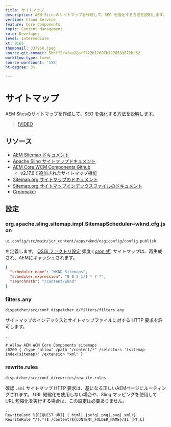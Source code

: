 ```yaml
---
title: サイトマップ
description: AEM Sitesのサイトマップを作成して、SEO を強化する方法を説明します。
version: Cloud Service
feature: Core Components
topic: Content Management
role: Developer
level: Intermediate
kt: 9165
thumbnail: 337960.jpeg
source-git-commit: 5bdff2eafaa28aff722b12607b1278539072be62
workflow-type: tm+mt
source-wordcount: '158'
ht-degree: 3%

---
```



# サイトマップ

AEM Sitesのサイトマップを作成して、SEO を強化する方法を説明します。

>[!VIDEO](https://video.tv.adobe.com/v/337960/?quality=12&learn=on)

## リソース

+ [AEM Sitemap ドキュメント](https://experienceleague.adobe.com/docs/experience-manager-cloud-service/overview/seo-and-url-management.html?lang=en#building-an-xml-sitemap-on-aem)
+ [Apache Sling サイトマップドキュメント](https://github.com/apache/sling-org-apache-sling-sitemap#readme)
+ [AEM Core WCM Components Github](https://github.com/adobe/aem-core-wcm-components)
   + v2.17.6で追加されたサイトマップ機能
+ [Sitemap.org サイトマップのドキュメント](https://www.sitemaps.org/protocol.html)
+ [Sitemap.org サイトマップインデックスファイルのドキュメント](https://www.sitemaps.org/protocol.html#index)
+ [Cronmaker](http://www.cronmaker.com/)

## 設定

### org.apache.sling.sitemap.impl.SitemapScheduler~wknd.cfg.json

`ui.config/src/main/jcr_content/apps/wknd/osgiconfig/config.publish`

を定義します。 [OSGi ファクトリ設定](http://localhost:4502/system/console/configMgr/org.apache.sling.sitemap.impl.SitemapScheduler) 頻度 ( [cron 式](http://www.cronmaker.com)) サイトマップは、再生成され、AEMにキャッシュされます。

```json
{
  "scheduler.name": "WKND Sitemaps",
  "scheduler.expression": "0 0 2 1/1 * ? *",
  "searchPath": "/content/wknd"
}
```

### filters.any

`dispatcher/src/conf.dispatcher.d/filters/filters.any`

サイトマップのインデックスとサイトマップファイルに対する HTTP 要求を許可します。

```
...

# Allow AEM WCM Core Components sitemaps
/0200 { /type "allow" /path "/content/*" /selectors '(sitemap-index|sitemap)' /extension "xml" }
```

### rewrite.rules

`dispatcher/src/conf.d/rewrites/rewrite.rules`

確認 `.xml` サイトマップ HTTP 要求は、基になる正しいAEMページにルーティングされます。 URL 短縮化を使用しない場合や、Sling マッピングを使用して URL 短縮化を実行する場合は、この設定は必要ありません。

```
...
RewriteCond %{REQUEST_URI} (.html|.jpe?g|.png|.svg|.xml)$
RewriteRule ^/(.*)$ /content/${CONTENT_FOLDER_NAME}/$1 [PT,L]
```
